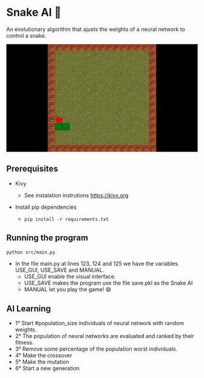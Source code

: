 # Snake AI :snake:

An evolutionary algorithm that ajusts the weights of a neural network to control a snake. 

<p align="center">
  <a href="Snake AI">
    <img src="https://github.com/PauloLemgruberJeunon/AI_Snake/blob/master/snake_ai.gif?raw=true" />
  </a>
</p>

## Prerequisites

* Kivy  
  * See instalation instrutions https://kivy.org

* Install pip dependencies  
  * ```pip install -r requirements.txt```

## Running the program
```
python src/main.py
```

* In the file main.py at lines 123, 124 and 125 we have the variables USE_GUI, USE_SAVE and MANUAL. 
  * USE_GUI enable the visual interface.
  * USE_SAVE makes the program use the file save.pkl as the Snake AI
  * MANUAL let you play the game! :smile:

## AI Learning  
  [](nn.png)

- 1° Start #population_size individuals of neural network with random weights.
- 2° The population of neural networks are evaluated and ranked by their fitness.
- 3° Remove some percentage of the population worst individuals.
- 4° Make the crossover
- 5° Make the mutation
- 6° Start a new generation


